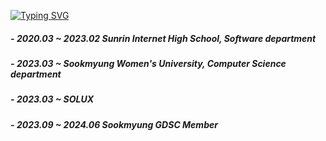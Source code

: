[![Typing SVG](https://readme-typing-svg.demolab.com?font=Fira+Code&pause=1000&color=000000&random=false&width=435&lines=Kim+Sehee+%E2%9A%BE%F0%9F%A6%8A)](https://git.io/typing-svg)</br>
<!--[![Anurag's GitHub stats](https://github-readme-stats.vercel.app/api?username=sehee0207)](https://github.com/anuraghazra/github-readme-stats) -->

##### - <i>2020.03 ~ 2023.02</i> Sunrin Internet High School, Software department
##### - <i>2023.03 ~</i> Sookmyung Women's University, Computer Science department
##### - <i>2023.03 ~</i> SOLUX
##### - <i>2023.09 ~ 2024.06</i> Sookmyung GDSC Member


<!--
**sehee0207/sehee0207** is a ✨ _special_ ✨ repository because its `README.md` (this file) appears on your GitHub profile.

Here are some ideas to get you started:

- 🔭 I’m currently working on ...
- 🌱 I’m currently learning ...
- 👯 I’m looking to collaborate on ...
- 🤔 I’m looking for help with ...
- 💬 Ask me about ...
- 📫 How to reach me: ...
- 😄 Pronouns: ...
- ⚡ Fun fact: ...
-->
